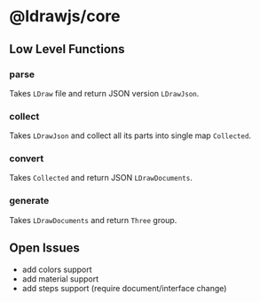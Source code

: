 # @ldrawjs/core

## Low Level Functions

### parse

Takes `LDraw` file and return JSON version `LDrawJson`.

### collect

Takes `LDrawJson` and collect all its parts into single map `Collected`.

### convert

Takes `Collected` and return JSON `LDrawDocuments`.

### generate

Takes `LDrawDocuments` and return `Three` group.

## Open Issues

- add colors support
- add material support
- add steps support (require document/interface change)
